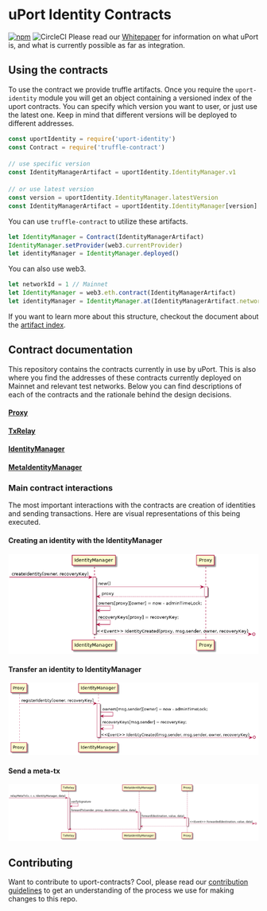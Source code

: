 # uPort Identity Contracts
[![npm](https://img.shields.io/npm/v/npm.svg)](https://www.npmjs.com/package/uport-identity)
![CircleCI](https://img.shields.io/circleci/project/github/uport-project/uport-identity.svg)
<coverage>
Please read our [Whitepaper](http://whitepaper.uport.me) for information on what uPort is, and what is currently possible as far as integration.

<contract-deployments>

## Using the contracts
To use the contract we provide truffle artifacts. Once you require the `uport-identity` module you will get an object containing a versioned index of the uport contracts. You can specify which version you want to user, or just use the latest one. Keep in mind that different versions will be deployed to different addresses.
```javascript
const uportIdentity = require('uport-identity')
const Contract = require('truffle-contract')

// use specific version
const IdentityManagerArtifact = uportIdentity.IdentityManager.v1

// or use latest version
const version = uportIdentity.IdentityManager.latestVersion
const IdentityManagerArtifact = uportIdentity.IdentityManager[version]
```

 You can use `truffle-contract` to utilize these artifacts.
```javascript
let IdentityManager = Contract(IdentityManagerArtifact)
IdentityManager.setProvider(web3.currentProvider)
let identityManager = IdentityManager.deployed()
```
You can also use web3.
```javascript
let networkId = 1 // Mainnet
let IdentityManager = web3.eth.contract(IdentityManagerArtifact)
let identityManager = IdentityManager.at(IdentityManagerArtifact.networks[networkId].address)
```

If you want to learn more about this structure, checkout the document about the [artifact index](./docs/artifact-index.md).

## Contract documentation
This repository contains the contracts currently in use by uPort. This is also where you find the addresses of these contracts currently deployed on Mainnet and relevant test networks. Below you can find descriptions of each of the contracts and the rationale behind the design decisions.

#### [Proxy](./docs/proxy.md)
#### [TxRelay](./docs/txRelay.md)
#### [IdentityManager](./docs/identityManager.md)
#### [MetaIdentityManager](./docs/metaIdentityManager.md)

### Main contract interactions
The most important interactions with the contracts are creation of identities and sending transactions. Here are visual representations of this being executed.

#### Creating an identity with the IdentityManager
![identity creation](./diagrams/create-identity.seq.png)

#### Transfer an identity to IdentityManager
![register identity](./diagrams/register-identity.seq.png)

#### Send a meta-tx
![meta-tx](./diagrams/send-tx.seq.png)

## Contributing
Want to contribute to uport-contracts? Cool, please read our [contribution guidelines](./CONTRIBUTING.md) to get an understanding of the process we use for making changes to this repo.
